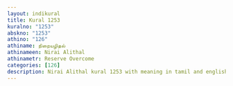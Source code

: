 ```yaml
---
layout: indikural
title: Kural 1253
kuralno: "1253"
abskno: "1253"
athino: "126"
athiname: நிறையழிதல்
athinameen: Nirai Alithal
athinametr: Reserve Overcome
categories: [126]
description: Nirai Alithal kural 1253 with meaning in tamil and english 
---
```


